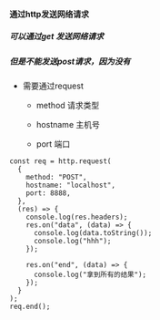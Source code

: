 #### 通过http发送网络请求

#####     可以通过get 发送网络请求

##### 	但是不能发送post请求，因为没有

- 需要通过request

  - method 请求类型

  - hostname 主机号
  - port 端口

```
const req = http.request(
  {
    method: "POST",
    hostname: "localhost",
    port: 8888,
  },
  (res) => {
    console.log(res.headers);
    res.on("data", (data) => {
      console.log(data.toString());
      console.log("hhh");
    });

    res.on("end", (data) => {
      console.log("拿到所有的结果");
    });
  }
);
req.end();
```

